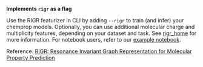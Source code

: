 **Implements `rigr` as a flag**

Use the RIGR featurizer in CLI by adding `--rigr` to train (and infer) your chemprop models. Optionally, you can use additional molecular charge and multiplicity features, depending on your dataset and task. See [rigr_home](https://github.com/akshatzalte/chemprop/tree/rigr_home) for more information. For notebook users, refer to our [example notebook](https://github.com/akshatzalte/chemprop/blob/rigr_flag/notebooks/rigr_flag_notebook.ipynb).

Reference:  [RIGR: Resonance Invariant Graph Representation for Molecular Property Prediction]()
